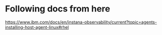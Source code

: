 # Following docs from here
https://www.ibm.com/docs/en/instana-observability/current?topic=agents-installing-host-agent-linux#rhel